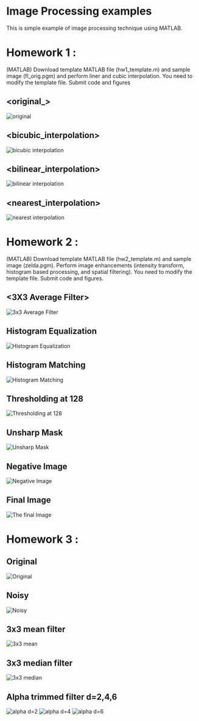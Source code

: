 # Image Processing examples
This is simple example of image processing technique using MATLAB.

# Homework 1 : 

(MATLAB) Download template MATLAB file (hw1_template.m) and sample image
(fl_orig.pgm) and perform liner and cubic interpolation. You need to modify the
template file. Submit code and figures

## <original_>
![original](https://user-images.githubusercontent.com/70814964/93469591-ad9ed900-f92b-11ea-88c1-9df6e168c6ce.PNG)

## <bicubic_interpolation>
![bicubic interpolation](https://user-images.githubusercontent.com/70814964/93469593-ad9ed900-f92b-11ea-9eb6-1474b6a7533f.PNG)

## <bilinear_interpolation>
![bilinear interpolation](https://user-images.githubusercontent.com/70814964/93469595-ae376f80-f92b-11ea-8522-a9610d94b1c3.PNG)

## <nearest_interpolation>
![nearest interpolation](https://user-images.githubusercontent.com/70814964/93469588-abd51580-f92b-11ea-9564-ccab020c6009.PNG)


# Homework 2 :

(MATLAB) Download template MATLAB file (hw2_template.m) and sample image
(zelda.pgm). Perform image enhancements (intensity transform, histogram based
processing, and spatial filtering). You need to modify the template file. Submit code
and figures.

## <3X3 Average Filter>
![3x3 Average Filter](https://user-images.githubusercontent.com/70814964/93469882-15edba80-f92c-11ea-9d05-87ba9d0c5e16.PNG)

## Histogram Equalization
![Histogram Equalization](https://user-images.githubusercontent.com/70814964/93469888-16865100-f92c-11ea-8f27-4a20eb65ecf4.PNG)

## Histogram Matching
![Histogram Matching](https://user-images.githubusercontent.com/70814964/93469890-171ee780-f92c-11ea-945c-0052030367eb.PNG)

## Thresholding at 128
![Thresholding at 128](https://user-images.githubusercontent.com/70814964/93469873-1423f700-f92c-11ea-8a1d-628a1fe98a02.PNG)

## Unsharp Mask
![Unsharp Mask](https://user-images.githubusercontent.com/70814964/93469879-15552400-f92c-11ea-88ab-be84d3f1b4ce.PNG)

## Negative Image
![Negative Image](https://user-images.githubusercontent.com/70814964/93469896-18501480-f92c-11ea-8291-ada0c6cef0a9.PNG)

## Final Image
![The final Image](https://user-images.githubusercontent.com/70814964/93469899-18e8ab00-f92c-11ea-9797-a9a3517324ec.PNG)

# Homework 3 :

## Original
![Original](https://user-images.githubusercontent.com/70814964/93470534-058a0f80-f92d-11ea-9b69-5e0654c165b6.PNG)

## Noisy
![Noisy](https://user-images.githubusercontent.com/70814964/93470531-0458e280-f92d-11ea-8d53-65a2ccde2ae2.PNG)

## 3x3 mean filter
![3x3 mean](https://user-images.githubusercontent.com/70814964/93470537-0622a600-f92d-11ea-9a67-d244858a7c63.PNG)

## 3x3 median filter
![3x3 median](https://user-images.githubusercontent.com/70814964/93470538-06bb3c80-f92d-11ea-814c-f21e45cb7b43.PNG)

## Alpha trimmed filter d=2,4,6
![alpha d=2](https://user-images.githubusercontent.com/70814964/93470539-06bb3c80-f92d-11ea-9720-edba58291605.PNG)
![alpha d=4](https://user-images.githubusercontent.com/70814964/93470542-0753d300-f92d-11ea-8af9-e6f45e943749.PNG)
![alpha d=6](https://user-images.githubusercontent.com/70814964/93470543-0753d300-f92d-11ea-9daf-4c5a007e39fa.PNG)
